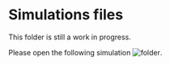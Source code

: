 # Simulations files

This folder is still a work in progress. 

Please open the following simulation 
	![folder](:http://169.237.38.120/0_random_clathrate_production/).
